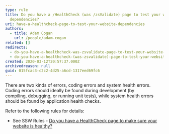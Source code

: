 ```yaml
---
type: rule
title: Do you have a /HealthCheck (was /zsValidate) page to test your website
  dependencies?
uri: have-a-healthcheck-page-to-test-your-website-dependencies
authors:
  - title: Adam Cogan
    url: /people/adam-cogan
related: []
redirects:
  - do-you-have-a-healthcheck-was-zsvalidate-page-to-test-your-website-dependencies
  - do-you-have-a-healthcheck-(was-zsvalidate)-page-to-test-your-website-dependencies
created: 2020-03-12T20:57:37.000Z
archivedreason: null
guid: 015fcac3-c2c2-4d25-a6cd-1317eed69fc6
---
```


There are two kinds of errors, coding errors and system health errors. Coding errors should ideally be found during development (by compiling, debugging, or running unit tests), while system health errors should be found by application health checks.

<!--endintro-->

Refer to the following rules for details:

* See SSW Rules - [Do you have a HealthCheck page to make sure your website is healthy?](/have-a-healthcheck-page-to-make-sure-your-website-is-healthy)
